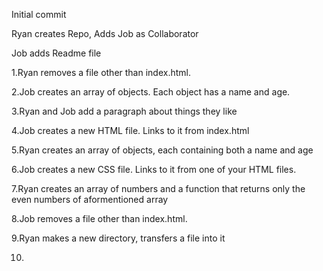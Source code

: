 Initial commit

Ryan creates Repo, Adds Job as Collaborator

Job adds Readme file

1.Ryan  removes a file other than index.html.

2.Job creates an array of objects. Each object has a name and age.

3.Ryan and Job add a paragraph about things they like

4.Job creates a new HTML file. Links to it from index.html

5.Ryan creates an array of objects, each containing both a name and age

6.Job creates a new CSS file. Links to it from one of your HTML files.

7.Ryan creates an array of numbers and a function that returns only the even numbers of aformentioned array

8.Job removes a file other than index.html.

9.Ryan makes a new directory, transfers a file into it

10.
